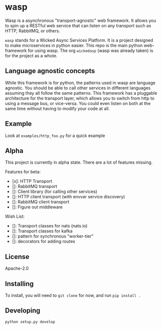 # wasp

Wasp is a asynchronous "transport-agnostic" web framework.
It allows you to spin up a RESTful web service that can listen on any transport
such as HTTP, RabbitMQ, or others.

`wasp` stands for a Wicked Async Services Platform.
It is a project designed to make microservices in python easier. 
This repo is the main python web-framework for using wasp.
The org `wickedasp` (wasp was already taken) is for the project as a whole.

## Language agnostic concepts
While this framework is for python, the patterns used in wasp are language
agnostic. You should be able to call other services in different languages
assuming they all follow the same patterns. This framework has a pluggable
architecture for the transport layer, which allows you to switch from
http to using a message bus, or vice-versa. You could even listen on both
at the same time without having to modify your code at all.

## Example
Look at `examples/http_foo.py` for a quick example

## Alpha
This project is currently in alpha state. 
There are a lot of features missing.

Features for beta:
 - [x]: HTTP Transport
 - []: RabbitMQ transport
 - []: Client library (for calling other services)
 - []: HTTP client transport (with envvar service discovery)
 - []: RabbitMQ client transport
 - []: Figure out middleware
 
Wish List:
 - []: Transport classes for nats (nats.io)
 - []: Transport classes for kafka
 - []: pattern for synchronous "worker-tier"
 - []: decorators for adding routes

## License
Apache-2.0

## Installing
To install, you will need to `git clone` for now, and run `pip install .`

## Developing
`python setup.py develop`
